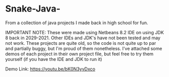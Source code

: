 # Snake-Java-

From a collection of java projects I made back in high school for fun. 

IMPORTANT NOTE: These were made using Netbeans 8.2 IDE on using JDK 8 back in 2029-2021. Other IDEs and JDK's have not been tested and may not work. These projects are quite old, so the code is not quite up to par and partially buggy, but I'm proud of them nonetheless. I've attached some demos of each project in their own project file, but feel free to try them yourself (if you have the IDE and JDK to run it)

Demo Link: [https://youtu.be/bK0N3yvDxco
](https://youtu.be/qrhOshleIgY?feature=shared)
